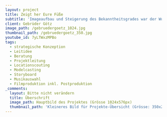 ```yaml
---
layout: project
title: Zeigt her Eure Füße
subtitle: 'Imageaufbau und Steigerung des Bekanntheitsgrades war der Wunsch, den es zu erfüllen galt. `Schöne Schuhe für die ganze Familie` war die Basis. Ergänzt wurde es durch die Botschaft `Die richtigen Schuhe für jede Aktivität`. Schnell zeigte sich, dass diese Botschaften am Besten über Bilder vermittelt werden, bewegte Bilder. Also wurde eine Idee entwickelt, das Storyboard geschrieben, Locations und Models ausgesucht und ein Werbespot gedreht. Ausgestrahlt wurde dieser über 4 Monate auf privaten Sendern. Das Ergebnis: eine Steigerung der Page Impressions und ein starker Abverkaufs-Zuwachs, der Gebrüder Götz noch erfolgreicher macht.'
client: Gebrüder Götz
image_path: /gebruedergoetz_1024.jpg
thumbnail_path: /gebruedergoetz_350.jpg
youtube_id: 7yLTWxzMPBo
tags:
  - strategische Konzeption
  - Leitidee
  - Beratung
  - Projektleitung
  - Locationscouting
  - Modelcasting
  - Storyboard
  - Musikauswahl
  - Filmproduktion inkl. Postproduktion
_comments:
  layout: Bitte nicht verändern
  title: Überschrift
  image_path: Hauptbild des Projektes (Grösse 1024x576px)
  thumbnail_path: 'Kleineres Bild für Projekte-Übersicht (Grösse: 350x250px)'
---
```



